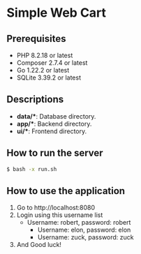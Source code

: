 # Simple Web Cart

## Prerequisites
- PHP 8.2.18 or latest
- Composer 2.7.4 or latest
- Go 1.22.2 or latest
- SQLite 3.39.2 or latest

## Descriptions
- **data/\***: Database directory.
- **app/\***: Backend directory.
- **ui/\***: Frontend directory.

## How to run the server
```bash
$ bash -x run.sh
```

## How to use the application
1. Go to http://localhost:8080
2. Login using this username list
   - Username: robert, password: robert
	 - Username: elon, password: elon
	 - Username: zuck, password: zuck
3. And Good luck!
